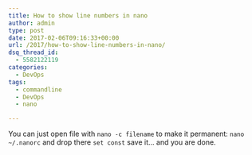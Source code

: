 ```yaml
---
title: How to show line numbers in nano
author: admin
type: post
date: 2017-02-06T09:16:33+00:00
url: /2017/how-to-show-line-numbers-in-nano/
dsq_thread_id:
  - 5582122119
categories:
  - DevOps
tags:
  - commandline
  - DevOps
  - nano

---
```

You can just open file with `nano -c filename` to make it permanent: `nano ~/.nanorc` and drop there `set const` save it&#8230; and you are done.